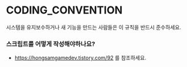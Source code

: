 # CODING_CONVENTION
시스템을 유지보수하거나 새 기능을 만드는 사람들은 이 규칙을 반드시 준수하세요.

### 스크립트를 어떻게 작성해야하나요?
- https://hongsamgamedev.tistory.com/92 를 참조하세요.